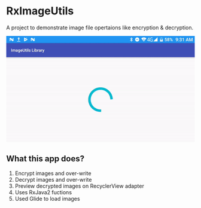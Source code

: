 # RxImageUtils
A project to demonstrate image file opertaions like encryption &amp; decryption.

![Image1](pictures/demo.gif)

What this app does?
-------------------

1. Encrypt images and over-write
2. Decrypt images and over-write
3. Preview decrypted images on RecyclerView adapter
4. Uses RxJava2 fuctions
5. Used Glide to load images